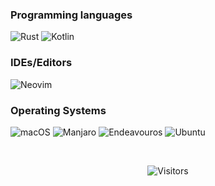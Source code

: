 <!--About Me-->

### Programming languages

![Rust](https://img.shields.io/badge/Rust-000000.svg?style=for-the-badge&logo=Rust&logoColor=white)
![Kotlin](https://img.shields.io/badge/Kotlin-7F52FF.svg?style=for-the-badge&logo=Kotlin&logoColor=white)

### IDEs/Editors

![Neovim](https://img.shields.io/badge/NeoVim-%2357A143.svg?&style=for-the-badge&logo=neovim&logoColor=white)

### Operating Systems

![macOS](https://img.shields.io/badge/mac%20os-000000?style=for-the-badge&logo=macos&logoColor=F0F0F0)
![Manjaro](https://img.shields.io/badge/Manjaro-35BF5C?style=for-the-badge&logo=Manjaro&logoColor=white)
![Endeavouros](https://img.shields.io/badge/EndeavourOS-7F7FFF.svg?style=for-the-badge&logo=EndeavourOS&logoColor=white)
![Ubuntu](https://img.shields.io/badge/Ubuntu-E95420?style=for-the-badge&logo=ubuntu&logoColor=white)

<br>

<!--profile visit count-->

<div align="center">

![Visitors](https://api.visitorbadge.io/api/visitors?path=https%3A%2F%2Fgithub.com%2FQuietPigeon2001&countColor=%23263759)

</div>
